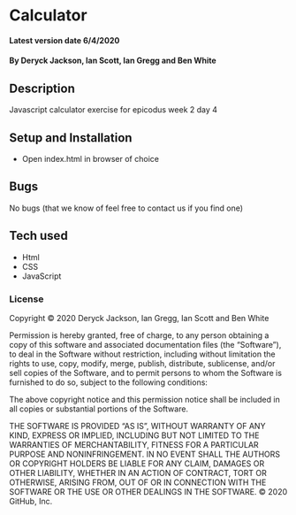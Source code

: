# Calculator

#### Latest version date 6/4/2020

#### By Deryck Jackson, Ian Scott, Ian Gregg and Ben White

## Description

Javascript calculator exercise for epicodus week 2 day 4

## Setup and Installation

* Open index.html in browser of choice

## Bugs

No bugs (that we know of feel free to contact us if you find one)

## Tech used

* Html
* CSS
* JavaScript

### License

Copyright © 2020 Deryck Jackson, Ian Gregg, Ian Scott and Ben White

Permission is hereby granted, free of charge, to any person obtaining a copy of this software and associated documentation files (the “Software”), to deal in the Software without restriction, including without limitation the rights to use, copy, modify, merge, publish, distribute, sublicense, and/or sell copies of the Software, and to permit persons to whom the Software is furnished to do so, subject to the following conditions:

The above copyright notice and this permission notice shall be included in all copies or substantial portions of the Software.

THE SOFTWARE IS PROVIDED “AS IS”, WITHOUT WARRANTY OF ANY KIND, EXPRESS OR IMPLIED, INCLUDING BUT NOT LIMITED TO THE WARRANTIES OF MERCHANTABILITY, FITNESS FOR A PARTICULAR PURPOSE AND NONINFRINGEMENT. IN NO EVENT SHALL THE AUTHORS OR COPYRIGHT HOLDERS BE LIABLE FOR ANY CLAIM, DAMAGES OR OTHER LIABILITY, WHETHER IN AN ACTION OF CONTRACT, TORT OR OTHERWISE, ARISING FROM, OUT OF OR IN CONNECTION WITH THE SOFTWARE OR THE USE OR OTHER DEALINGS IN THE SOFTWARE.
© 2020 GitHub, Inc.